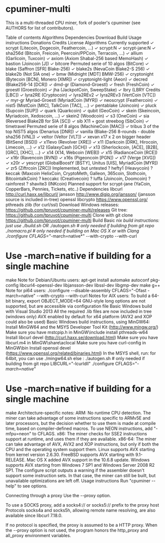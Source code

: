 # cpuminer-multi

This is a multi-threaded CPU miner, fork of pooler's cpuminer (see AUTHORS for list of contributors).

Table of contents
Algorithms
Dependencies
Download
Build
Usage instructions
Donations
Credits
License
Algorithms
Currently supported
✓ scrypt (Litecoin, Dogecoin, Feathercoin, ...)
✓ scrypt:N
✓ scrypt-jane:N
✓ sha256d (Bitcoin, Freicoin, Peercoin/PPCoin, Terracoin, ...)
✓ allium (Garlicoin, Tuxcoin)
✓ axiom (Axiom Shabal-256 based MemoHash)
✓ bastion (Joincoin [J])
✓ bitcore Permuted serie of 10 algos (BitCore)
✓ blake (Saffron [SFR] Blake-256)
✓ blake2s (NevaCoin Blake2-S 256)
✓ blake2b (Not SIA one)
✓ bmw (Midnight [MDT] BMW-256)
✓ cryptonight (Bytecoin [BCN], Monero [XMR])
✓ cryptonight-light (Aeon)
✓ decred (Blake256-14 [DCR])
✓ dmd-gr (Diamond-Groestl)
✓ fresh (FreshCoin)
✓ groestl (Groestlcoin)
✓ jha (JackpotCoin, SweepStake)
✓ lbry (LBRY Credits [LBC])
✓ lyra2RE (Cryptocoin)
✓ lyra2REv2
✓ lyra2REv3 (VertCoin [VTC])
✓ myr-gr Myriad-Groestl (MyriadCoin [MYR])
✓ neoscrypt (Feathercoin)
✓ nist5 (MistCoin [MIC], TalkCoin [TAC], ...)
✓ pentablake (Joincoin)
✓ pluck (Supcoin [SUP])
✓ quark (Quarkcoin)
✓ qubit (GeoCoin)
✓ skein (Skeincoin, Myriadcoin, Xedoscoin, ...)
✓ skein2 (Woodcoin)
✓ s3 (OneCoin)
✓ sia (Reversed Blake2B for SIA [SC])
✓ sib X11 + gost streebog (SibCoin)
✓ timetravel Permuted serie of 8 algos (MachineCoin [MAC])
✓ tribus 3 of the top NIST5 algos (Denarius [DNR])
✓ vanilla (Blake-256 8-rounds - double sha256 [VNL])
✓ veltor (Veltor [VLT])
✓ xevan x17 x 2 on bigger header (BitSend [BSD])
✓ x11evo (Revolver [XRE])
✓ x11 (Darkcoin [DRK], Hirocoin, Limecoin, ...)
✓ x12 (GalaxyCash [GCH])
✓ x13 (Sherlockcoin, [ACE], [B2B], [GRC], [XHC], ...)
✓ x14 (X14, Webcoin [WEB])
✓ x15 (RadianceCoin [RCE])
✓ x16r (Ravencoin [RVN])
✓ x16s (Pigeoncoin [PGN])
✓ x17 (Verge [XVG])
✓ x20r
✓ yescrypt (GlobalBoostY [BSTY], Unitus [UIS], MyriadCoin [MYR])
✓ zr5 (Ziftrcoin [ZRC])
Implemented, but untested
? hefty1 (Heavycoin)
? keccak (Maxcoin HelixCoin, CryptoMeth, Galleon, 365coin, Slothcoin, BitcointalkCoin)
? keccakc (Creativecoin)
? luffa (Joincoin, Doomcoin)
? rainforest
? shavite3 (INKcoin)
Planned support for
scrypt-jane (YaCoin, CopperBars, Pennies, Tickets, etc..)
Dependencies
libcurl http://curl.haxx.se/libcurl/
jansson http://www.digip.org/jansson/ (jansson source is included in-tree)
openssl libcrypto https://www.openssl.org/
pthreads
zlib (for curl/ssl)
Download
Windows releases: https://github.com/tpruvot/cpuminer-multi/releases
Git tree: https://github.com/tpruvot/cpuminer-multi
Clone with git clone https://github.com/tpruvot/cpuminer-multi
Build
Basic *nix build instructions:
just use ./build.sh OR
 ./autogen.sh	# only needed if building from git repo
 ./nomacro.pl	# only needed if building on Mac OS X or with Clang
 ./configure CFLAGS="*-march=native*" --with-crypto --with-curl
 # Use -march=native if building for a single machine
 make
Note for Debian/Ubuntu users:
 apt-get install automake autoconf pkg-config libcurl4-openssl-dev libjansson-dev libssl-dev libgmp-dev make g++
Note for pi64 users:
 ./configure --disable-assembly CFLAGS="-Ofast -march=native" --with-crypto --with-curl
Notes for AIX users:
To build a 64-bit binary, export OBJECT_MODE=64
GNU-style long options are not supported, but are accessible via configuration file
Basic Windows build with Visual Studio 2013
All the required .lib files are now included in tree (windows only)
AVX enabled by default for x64 platform (AVX2 and XOP could also be used)
Basic Windows build instructions, using MinGW64:
Install MinGW64 and the MSYS Developer Tool Kit (http://www.mingw.org/)
Make sure you have mstcpip.h in MinGW\include
install pthreads-w64
Install libcurl devel (http://curl.haxx.se/download.html)
Make sure you have libcurl.m4 in MinGW\share\aclocal
Make sure you have curl-config in MinGW\bin
Install openssl devel (https://www.openssl.org/related/binaries.html)
In the MSYS shell, run:
for 64bit, you can use ./mingw64.sh else : ./autogen.sh	# only needed if building from git repo
LIBCURL="-lcurldll" ./configure CFLAGS="*-march=native*"
# Use -march=native if building for a single machine
make
Architecture-specific notes:
ARM:
No runtime CPU detection. The miner can take advantage of some instructions specific to ARMv5E and later processors, but the decision whether to use them is made at compile time, based on compiler-defined macros.
To use NEON instructions, add "-mfpu=neon" to CFLAGS.
x86:
The miner checks for SSE2 instructions support at runtime, and uses them if they are available.
x86-64:
The miner can take advantage of AVX, AVX2 and XOP instructions, but only if both the CPU and the operating system support them.
Linux supports AVX starting from kernel version 2.6.30.
FreeBSD supports AVX starting with 9.1-RELEASE.
Mac OS X added AVX support in the 10.6.8 update.
Windows supports AVX starting from Windows 7 SP1 and Windows Server 2008 R2 SP1.
The configure script outputs a warning if the assembler doesn't support some instruction sets. In that case, the miner can still be built, but unavailable optimizations are left off.
Usage instructions
Run "cpuminer --help" to see options.

Connecting through a proxy
Use the --proxy option.

To use a SOCKS proxy, add a socks4:// or socks5:// prefix to the proxy host
Protocols socks4a and socks5h, allowing remote name resolving, are also available since libcurl 7.18.0.

If no protocol is specified, the proxy is assumed to be a HTTP proxy.
When the --proxy option is not used, the program honors the http_proxy and all_proxy environment variables.
